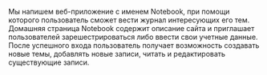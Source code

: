 Мы напишем веб-приложение с именем Notebook, при помощи которого пользователь сможет вести журнал интересующих его тем. 
Домашняя страница Notebook содержит описание сайта и приглашает пользователей зарешестрироваться либо 
ввести свои учетные данные. После успешного входа пользователь получает возможность создавать новые темы, добавлять 
новые записи, читать и редактировать существующие записи.